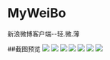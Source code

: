 # MyWeiBo
新浪微博客户端--轻.微.薄

##截图预览
![](https://github.com/eternalTruth/MyWeiBo/blob/master/截图/登录.gif)
![](https://github.com/eternalTruth/MyWeiBo/blob/master/截图/总览.gif)
![](https://github.com/eternalTruth/MyWeiBo/blob/master/截图/列表.gif)
![](https://github.com/eternalTruth/MyWeiBo/blob/master/截图/详情.gif)
![](https://github.com/eternalTruth/MyWeiBo/blob/master/截图/个人.gif)
![](https://github.com/eternalTruth/MyWeiBo/blob/master/截图/消息.gif)
![](https://github.com/eternalTruth/MyWeiBo/blob/master/截图/设置.gif)
